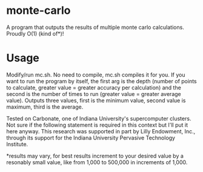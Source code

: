 # monte-carlo
A program that outputs the results of multiple monte carlo calculations. Proudly O(1) (kind of*)!

# Usage
Modify/run mc.sh. No need to compile, mc.sh compiles it for you.
If you want to run the program by itself, the first arg is the depth (number of points to calculate, greater value = greater accuracy per calculation) and the second is the number of times to run (greater value = greater average value). Outputs three values, first is the minimum value, second value is maximum, third is the average.

Tested on Carbonate, one of Indiana University's supercomputer clusters. Not sure if the following statement is required in this context but I'll put it here anyway.
This research was supported in part by Lilly Endowment, Inc., through its support for the Indiana University Pervasive Technology Institute.




*results may vary, for best results increment to your desired value by a resonably small value, like from 1,000 to 500,000 in increments of 1,000.
